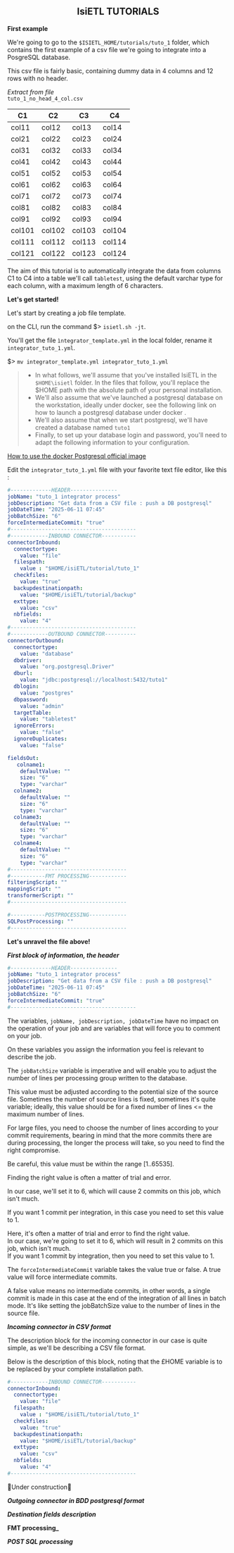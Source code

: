 <center><h2>IsiETL TUTORIALS</h2></center>  

**First example** 

We're going to go to the `$ISIETL_HOME/tutorials/tuto_1` folder, which contains the first example of a csv file we're going to integrate into a PosgreSQL database.

This csv file is fairly basic, containing dummy data in 4 columns and 12 rows with no header.

_Extract from file_  
`tuto_1_no_head_4_col.csv`  

|C1|C2|C3|C4|
|-----|-----|-----|-----|
|col11|col12|col13|col14|
|col21|col22|col23|col24|
|col31|col32|col33|col34|
|col41|col42|col43|col44|
|col51|col52|col53|col54|
|col61|col62|col63|col64|
|col71|col72|col73|col74|
|col81|col82|col83|col84|
|col91|col92|col93|col94|
|col101|col102|col103|col104|
|col111|col112|col113|col114|
|col121|col122|col123|col124|  

The aim of this tutorial is to automatically integrate the data from columns C1 to C4 into a table we'll call `tabletest`, using the default varchar type for each column, with a maximum length of 6 characters.

**Let's get started!**  

Let's start by creating a job file template.  

on the CLI, run the command 
$> `isietl.sh -jt`.

You'll get the file `ìntegrator_template.yml` in the local folder, rename it `integrator_tuto_1.yml`.  

$> `mv integrator_template.yml integrator_tuto_1.yml`  

> - In what follows, we'll assume that you've installed IsiETL in the `$HOME\isietl` folder. In the files that follow, you'll replace the $HOME path with the absolute path of your personal installation.  
> - We'll also assume that we've launched a postgresql database on the workstation, ideally under docker, see the following link on how to launch a postgresql database under docker .  
> - We'll also assume that when we start postgresql, we'll have created a database named `tuto1`  
> - Finally, to set up your database login and password, you'll need to adapt the following information to your configuration.  

[How to use the docker Postgresql official image](https://www.docker.com/blog/how-to-use-the-postgres-docker-official-image/)  

Edit the `integrator_tuto_1.yml` file with your favorite text file editor, like this : 

``` yaml  
#-------------HEADER---------------
jobName: "tuto_1 integrator process"
jobDescription: "Get data from a CSV file : push a DB postgresql"
jobDateTime: "2025-06-11 07:45"
jobBatchSize: "6"
forceIntermediateCommit: "true"
#----------------------------------------
#------------INBOUND CONNECTOR-----------
connectorInbound:
  connectortype: 
    value: "file"
  filespath: 
    value : "$HOME/isiETL/tutorial/tuto_1"
  checkfiles: 
    value: "true"
  backupdestinationpath:
    value: "$HOME/isiETL/tutorial/backup"
  exttype:
    value: "csv"    
  nbfields:
    value: "4"
#----------------------------------------
#------------OUTBOUND CONNECTOR----------
connectorOutbound: 
  connectortype:
    value: "database"
  dbdriver:
    value: "org.postgresql.Driver"
  dburl:
    value: "jdbc:postgresql://localhost:5432/tuto1"
  dblogin:
    value: "postgres"
  dbpassword:
    value: "admin"
  targetTable:
    value: "tabletest"    
  ignoreErrors: 
    value: "false"
  ignoreDuplicates:
    value: "false"

fieldsOut:
   colname1:
    defaultValue: ""
    size: "6"
    type: "varchar"
  colname2:
    defaultValue: ""
    size: "6"
    type: "varchar"
  colname3:
    defaultValue: ""
    size: "6"
    type: "varchar"
  colname4:
    defaultValue: ""
    size: "6"
    type: "varchar"
#-------------------------------------
#-----------FMT PROCESSING------------
filteringScript: ""
mappingScript: ""
transformerScript: ""
#-------------------------------------

#-----------POSTPROCESSING------------
SQLPostProcessing: ""
#-------------------------------------
```  

**Let's unravel the file above!**  

**_First block of information, the header_**  

``` YAML
#-------------HEADER---------------
jobName: "tuto_1 integrator process"
jobDescription: "Get data from a CSV file : push a DB postgresql"
jobDateTime: "2025-06-11 07:45"
jobBatchSize: "6"
forceIntermediateCommit: "true"
#----------------------------------------
```  

The variables, `jobName, jobDescription, jobDateTime` have no impact on the operation of your job and are variables that will force you to comment on your job.  

On these variables you assign the information you feel is relevant to describe the job.

The `jobBatchSize` variable is imperative and will enable you to adjust the number of lines per processing group written to the database.  

This value must be adjusted according to the potential size of the source file. Sometimes the number of source lines is fixed, sometimes it's quite variable; ideally, this value should be for a fixed number of lines <= the maximum number of lines.  

For large files, you need to choose the number of lines according to your commit requirements, bearing in mind that the more commits there are during processing, the longer the process will take, so 
you need to find the right compromise.  

Be careful, this value must be within the range [1..65535].  

Finding the right value is often a matter of trial and error.  

In our case, we'll set it to 6, which will cause 2 commits on this job, which isn't much.  

If you want 1 commit per integration, in this case you need to set this value to 1.  

Here, it's often a matter of trial and error to find the right value.  
In our case, we're going to set it to 6, which will result in 2 commits on this job, which isn't much.  
If you want 1 commit by integration, then you need to set this value to 1.  

The `forceIntermediateCommit` variable takes the value true or false. A true value will force intermediate commits.  

A false value means no intermediate commits, in other words, a single commit is made in this case at the end of the integration of all lines in batch mode. It's like setting the jobBatchSize value to the number of lines in the source file.  


**_Incoming connector in CSV format_**  

The description block for the incoming connector in our case is quite simple, as we'll be describing a CSV file format.  

Below is the description of this block, noting that the £HOME variable is to be replaced by your complete installation path.  

``` YAML
#------------INBOUND CONNECTOR-----------
connectorInbound:
  connectortype: 
    value: "file"
  filespath: 
    value : "$HOME/isiETL/tutorial/tuto_1"
  checkfiles: 
    value: "true"
  backupdestinationpath:
    value: "$HOME/isiETL/tutorial/backup"
  exttype:
    value: "csv"    
  nbfields:
    value: "4"
#----------------------------------------
```  

🚧️Under construction🚧️  

**_Outgoing connector in BDD postgresql format_**  


**_Destination fields description_**  


**FMT processing_**  


**_POST SQL processing_**





